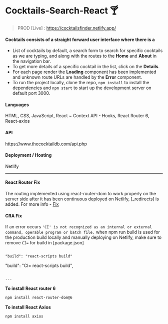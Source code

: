 # Cocktails-Search-React 🍸
> PROD [Live] : https://cocktailsfinder.netlify.app/

#### Cocktails consists of a straight forward user interface where there is a 
- List of cocktails by default, a search form to search for specific cocktails as we are typing, and along with the routes to the **Home** and **About** in the navigation bar.
- To get more details of a specific cocktail in the list, click on the **Details**. 
- For each page render the **Loading** component has been implemented and unknown route URLs are handled by the **Error** component.
- To run the project locally, clone the repo, `npm install` to install the dependencies and `npm start` to start up the development server on default port 3000.

#### Languages 
HTML, CSS, JavaScript, React ~ Context API - Hooks, React Router 6, React-axios

#### API
https://www.thecocktaildb.com/api.php

#### Deployment / Hosting
Netlify

---

#### React Router Fix

The routing implemented using react-router-dom to work properly on the server side after it has been continuous deployed on Netlify, [_redirects] is added. For more info -  [Fix](https://dev.to/dance2die/page-not-found-on-netlify-with-react-router-58mc)

#### CRA Fix

If an error occurs `'CI' is not recognized as an internal or external command, operable program or batch file.` when npm run build is used for the production build locally and manually deploying on Netlify, make sure to remove `CI=` for build in [package.json]

```

"build": "react-scripts build"

```

"build": "CI= react-scripts build",

```

---

```
**To install React router 6**

```sh
npm install react-router-dom@6
```


**To install React Axios**

```sh
npm install axios
```


